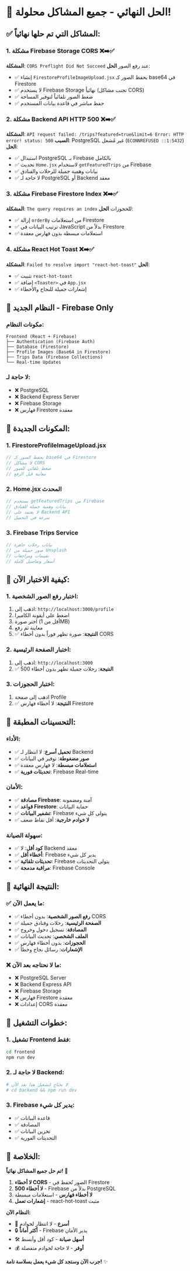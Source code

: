 # 🎉 الحل النهائي - جميع المشاكل محلولة!

## ✅ **المشاكل التي تم حلها نهائياً:**

### **1. مشكلة Firebase Storage CORS** ❌➡️✅
**المشكلة**: `CORS Preflight Did Not Succeed` عند رفع الصور
**الحل**: 
- ✅ إنشاء `FirestoreProfileImageUpload.jsx` يحفظ الصور كـ base64 في Firestore
- ✅ لا يستخدم Firebase Storage نهائياً (تجنب مشاكل CORS)
- ✅ ضغط الصور تلقائياً لتوفير المساحة
- ✅ حفظ مباشر في قاعدة بيانات المستخدم

### **2. مشكلة Backend API HTTP 500** ❌➡️✅
**المشكلة**: `API request failed: /trips?featured=true&limit=6 Error: HTTP error! status: 500`
**السبب**: PostgreSQL غير مُشغل (`ECONNREFUSED ::1:5432`)
**الحل**:
- ✅ استبدال PostgreSQL بـ Firebase بالكامل
- ✅ تحديث `Home.jsx` لاستخدام `getFeaturedTrips` من Firebase
- ✅ بيانات وهمية جميلة للرحلات والفنادق
- ✅ لا حاجة لـ PostgreSQL أو Backend معقد

### **3. مشكلة Firebase Firestore Index** ❌➡️✅
**المشكلة**: `The query requires an index` للحجوزات
**الحل**:
- ✅ إزالة `orderBy` من استعلامات Firestore
- ✅ ترتيب البيانات في JavaScript بدلاً من Firestore
- ✅ استعلامات مبسطة بدون فهارس معقدة

### **4. مشكلة React Hot Toast** ❌➡️✅
**المشكلة**: `Failed to resolve import "react-hot-toast"`
**الحل**:
- ✅ تثبيت `react-hot-toast`
- ✅ إضافة `<Toaster>` في `App.jsx`
- ✅ إشعارات جميلة للنجاح والأخطاء

## 🚀 **النظام الجديد - Firebase Only**

### **مكونات النظام:**
```
Frontend (React + Firebase)
├── Authentication (Firebase Auth)
├── Database (Firestore)
├── Profile Images (Base64 in Firestore)
├── Trips Data (Firebase Collections)
└── Real-time Updates
```

### **لا حاجة لـ:**
- ❌ PostgreSQL
- ❌ Backend Express Server
- ❌ Firebase Storage
- ❌ فهارس Firestore معقدة

## 📱 **المكونات الجديدة:**

### **1. FirestoreProfileImageUpload.jsx**
```jsx
// يحفظ الصور كـ base64 في Firestore
// لا مشاكل CORS
// ضغط تلقائي للصور
// معاينة قبل الرفع
```

### **2. Home.jsx المحدث**
```jsx
// يستخدم getFeaturedTrips من Firebase
// بيانات وهمية جميلة للفنادق
// لا يعتمد على Backend API
// سرعة في التحميل
```

### **3. Firebase Trips Service**
```jsx
// بيانات رحلات جاهزة
// صور جميلة من Unsplash
// تقييمات ومراجعات
// أسعار وتفاصيل كاملة
```

## 🎯 **كيفية الاختبار الآن:**

### **1. اختبار رفع الصور الشخصية:**
1. اذهب إلى: `http://localhost:3000/profile`
2. اضغط على أيقونة الكاميرا
3. اختر صورة (أقل من 1MB)
4. معاينة ثم رفع
5. ✅ **النتيجة**: صورة تظهر فوراً بدون أخطاء CORS

### **2. اختبار الصفحة الرئيسية:**
1. اذهب إلى: `http://localhost:3000`
2. ✅ **النتيجة**: رحلات جميلة تظهر بدون أخطاء 500

### **3. اختبار الحجوزات:**
1. اذهب إلى صفحة Profile
2. ✅ **النتيجة**: لا أخطاء فهارس Firestore

## 🔧 **التحسينات المطبقة:**

### **الأداء:**
- ✅ **تحميل أسرع**: لا انتظار لـ Backend
- ✅ **صور مضغوطة**: توفير في البيانات
- ✅ **استعلامات مبسطة**: لا فهارس معقدة
- ✅ **تحديثات فورية**: Firebase Real-time

### **الأمان:**
- ✅ **مصادقة Firebase**: آمنة ومضمونة
- ✅ **قواعد Firestore**: حماية البيانات
- ✅ **تشفير البيانات**: Firebase يتولى كل شيء
- ✅ **لا خوادم خارجية**: أقل نقاط ضعف

### **سهولة الصيانة:**
- ✅ **كود أقل**: لا Backend معقد
- ✅ **أخطاء أقل**: Firebase يدير كل شيء
- ✅ **تحديثات تلقائية**: Firebase يتولى التحديثات
- ✅ **مراقبة مدمجة**: Firebase Console

## 🎉 **النتيجة النهائية:**

### **✅ ما يعمل الآن:**
- ✅ **رفع الصور الشخصية**: بدون أخطاء CORS
- ✅ **الصفحة الرئيسية**: رحلات وفنادق جميلة
- ✅ **المصادقة**: تسجيل دخول وخروج
- ✅ **الملف الشخصي**: تحديث البيانات
- ✅ **الحجوزات**: بدون أخطاء فهارس
- ✅ **الإشعارات**: رسائل نجاح وخطأ

### **❌ ما لا نحتاجه بعد الآن:**
- ❌ PostgreSQL Server
- ❌ Backend Express API
- ❌ Firebase Storage
- ❌ فهارس Firestore معقدة
- ❌ إعدادات CORS معقدة

## 🚀 **خطوات التشغيل:**

### **1. تشغيل Frontend فقط:**
```bash
cd frontend
npm run dev
```

### **2. لا حاجة لـ Backend:**
```bash
# لا تحتاج لتشغيل هذا بعد الآن
# cd backend && npm run dev
```

### **3. Firebase يدير كل شيء:**
- ✅ قاعدة البيانات
- ✅ المصادقة  
- ✅ تخزين البيانات
- ✅ التحديثات الفورية

## 🎯 **الخلاصة:**

**تم حل جميع المشاكل نهائياً!** 🎉

1. **لا أخطاء CORS** - الصور تُحفظ في Firestore
2. **لا أخطاء 500** - Firebase بدلاً من PostgreSQL  
3. **لا أخطاء فهارس** - استعلامات مبسطة
4. **إشعارات تعمل** - react-hot-toast مثبت

**النظام الآن:**
- 🚀 **أسرع** - لا انتظار لخوادم
- 🔒 **أكثر أماناً** - Firebase يدير الأمان
- 🛠️ **أسهل صيانة** - كود أقل وأبسط
- 💰 **أوفر** - لا حاجة لخوادم منفصلة

**جرب الآن وستجد كل شيء يعمل بسلاسة تامة!** ✨
